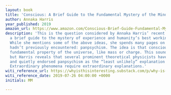 ```yaml
---
layout: book
title: 'Conscious: A Brief Guide to the Fundamental Mystery of the Mind'
author: Annaka Harris
year_published: 2019
amazon_url: https://www.amazon.com/Conscious-Brief-Guide-Fundamental-Mystery-ebook/dp/B07G13W75M/ref=as_li_ss_tl?keywords=conscious+harris&qid=1561064551&s=gateway&sr=8-2&linkCode=ll1&tag=noahbrierdotc-20&linkId=26dc7133d952798023c1d92c7f082adf
description: 'This is the question considered by Annaka Harris’ recent book _Conscious_,
  a brief guide to the mystery of experience and humanity’s best working explanations.
  While she mentions some of the above ideas, she spends many pages on a theory I
  hadn’t previously encountered: panpsychism. The idea is that consciousness is a
  fundamental property of the universe, like mass or charge. This sounds like mysticism,
  but Harris reveals that several prominent theoretical physicists have reluctantly
  and quietly endorsed panpsychism as the “least unlikely” explanation of consciousness.
  Extraordinary phenomena require extraordinary explanations.'
witi_reference_url: https://whyisthisinteresting.substack.com/p/why-is-this-interesting-the-consciousness
witi_reference_date: 2019-07-26 04:00:00 +0000
initials: MM

---
```

